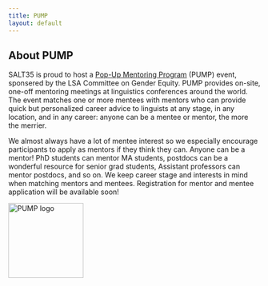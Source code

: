 ```yaml
---
title: PUMP
layout: default
---
```


## About PUMP

SALT35 is proud to host a [Pop-Up Mentoring Program](https://genderinlinguistics.org/pump/) (PUMP) event, sponsered by the LSA Committee on Gender Equity. 
PUMP provides on-site, one-off mentoring meetings at linguistics conferences around the world. 
The event matches one or more mentees with mentors who can provide quick but personalized career advice to linguists at any stage, in any location, and in any career: anyone can be a mentee or mentor, the more the merrier.

We almost always have a lot of mentee interest so we especially encourage participants to apply as mentors if they think they can. Anyone can be a mentor! PhD students can mentor MA students, postdocs can be a wonderful resource for senior grad students, Assistant professors can mentor postdocs, and so on. We keep career stage and interests in mind when matching mentors and mentees. Registration for mentor and mentee application will be available soon!



<img src="/salt35/assets/images/pump-logo.svg" alt="PUMP logo" width="150" />
